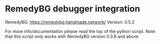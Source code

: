 # RemedyBG debugger integration
RemedyBG: https://remedybg.handmade.network/
Version: 0.5.2

For more info/documentation please read the top of the python script.
Note that this script only works with RemedyBG version 0.3.8 and above

